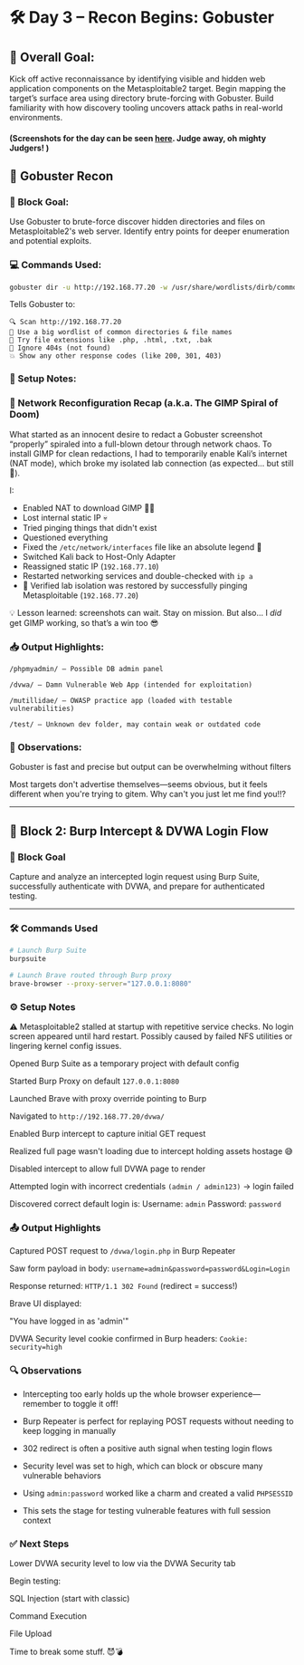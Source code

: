 # 🛠️ Day 3 – Recon Begins: Gobuster

## 🎯 Overall Goal:

Kick off active reconnaissance by identifying visible and hidden web application components on the Metasploitable2 target. Begin mapping the target’s surface area using directory brute-forcing with Gobuster. Build familiarity with how discovery tooling uncovers attack paths in real-world environments.

#### (Screenshots for the day can be seen [here](../Screenshots/Day3.md). Judge away, oh mighty Judgers! )

## 🧱 Gobuster Recon

### 🎯 Block Goal:

Use Gobuster to brute-force discover hidden directories and files on Metasploitable2's web server. Identify entry points for deeper enumeration and potential exploits.

### 💻 Commands Used:

```bash
gobuster dir -u http://192.168.77.20 -w /usr/share/wordlists/dirb/common.txt -x php,html,txt,bak

```

Tells Gobuster to:

    🔍 Scan http://192.168.77.20
    🧠 Use a big wordlist of common directories & file names
    🔎 Try file extensions like .php, .html, .txt, .bak
    🚫 Ignore 404s (not found)
    💥 Show any other response codes (like 200, 301, 403)

### 🔧 Setup Notes:

### 🔁 Network Reconfiguration Recap (a.k.a. The GIMP Spiral of Doom)

What started as an innocent desire to redact a Gobuster screenshot “properly” spiraled into a full-blown detour through network chaos. To install GIMP for clean redactions, I had to temporarily enable Kali’s internet (NAT mode), which broke my isolated lab connection (as expected... but still 😤).

I:

- Enabled NAT to download GIMP 🧙‍♀️
- Lost internal static IP 💀
- Tried pinging things that didn't exist
- Questioned everything
- Fixed the `/etc/network/interfaces` file like an absolute legend 💪
- Switched Kali back to Host-Only Adapter
- Reassigned static IP (`192.168.77.10`)
- Restarted networking services and double-checked with `ip a`
- 🎯 Verified lab isolation was restored by successfully pinging Metasploitable (`192.168.77.20`)

💡 Lesson learned: screenshots can wait. Stay on mission. But also... I _did_ get GIMP working, so that’s a win too 😎

### 📥 Output Highlights:

    /phpmyadmin/ — Possible DB admin panel

    /dvwa/ — Damn Vulnerable Web App (intended for exploitation)

    /mutillidae/ — OWASP practice app (loaded with testable vulnerabilities)

    /test/ — Unknown dev folder, may contain weak or outdated code

### 🧠 Observations:

Gobuster is fast and precise but output can be overwhelming without filters

Most targets don't advertise themselves—seems obvious, but it feels different when you're trying to gitem. Why can't you just let me find you!!?

---

## 🧩 Block 2: Burp Intercept & DVWA Login Flow

### 🎯 Block Goal

Capture and analyze an intercepted login request using Burp Suite, successfully authenticate with DVWA, and prepare for authenticated testing.

---

### 🛠️ Commands Used

```bash
# Launch Burp Suite
burpsuite

# Launch Brave routed through Burp proxy
brave-browser --proxy-server="127.0.0.1:8080"

```

### ⚙️ Setup Notes

⚠️ Metasploitable2 stalled at startup with repetitive service checks. No login screen appeared until hard restart. Possibly caused by failed NFS utilities or lingering kernel config issues.

Opened Burp Suite as a temporary project with default config

Started Burp Proxy on default `127.0.0.1:8080`

Launched Brave with proxy override pointing to Burp

Navigated to `http://192.168.77.20/dvwa/`

Enabled Burp intercept to capture initial GET request

Realized full page wasn't loading due to intercept holding assets hostage 😅

Disabled intercept to allow full DVWA page to render

Attempted login with incorrect credentials `(admin / admin123)` → login failed

Discovered correct default login is:
Username: `admin`
Password: `password`

### 📤 Output Highlights

Captured POST request to `/dvwa/login.php` in Burp Repeater

Saw form payload in body:
`username=admin&password=password&Login=Login`

Response returned: `HTTP/1.1 302 Found` (redirect = success!)

Brave UI displayed:

"You have logged in as 'admin'"

DVWA Security level cookie confirmed in Burp headers:
`Cookie: security=high`

### 🔍 Observations

- Intercepting too early holds up the whole browser experience—remember to toggle it off!

- Burp Repeater is perfect for replaying POST requests without needing to keep logging in manually

- 302 redirect is often a positive auth signal when testing login flows

- Security level was set to high, which can block or obscure many vulnerable behaviors

- Using `admin:password` worked like a charm and created a valid `PHPSESSID`

- This sets the stage for testing vulnerable features with full session context

### ✅ Next Steps

Lower DVWA security level to low via the DVWA Security tab

Begin testing:

SQL Injection (start with classic)

Command Execution

File Upload

Time to break some stuff. 😈💣

